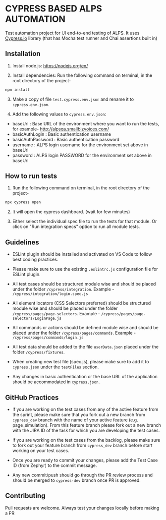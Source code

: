 # CYPRESS BASED ALPS AUTOMATION

Test automation project for UI end-to-end testing of ALPS. It uses [Cypress.io](https://cypress.io) library (that has Mocha test runner and Chai assertions built in)


## Installation

1. Install node.js:
https://nodejs.org/en/

2. Install dependencies:
Run the following command on terminal, in the root directory of the project-

```bash
npm install
```

3. Make a copy of file `test.cypress.env.json` and rename it to `cypress.env.json`.

4. Add the following values to `cypress.env.json`:
- baseUrl : Base URL of the environment where you want to run the tests, for example- http://alpsqa.smallbizvoices.com/
- basicAuthLogin : Basic authentication username
- basicAuthPassword : Basic authentication password
- username : ALPS login username for the environment set above in baseUrl
- password : ALPS login PASSWORD for the environment set above in baseUrl


## How to run tests

1. Run the following command on terminal, in the root directory of the project-
```bash
npx cypress open
```

2. It will open the cypress dashboard. (wait for few minutes)

3. Either select the individual spec file to run the tests for that module. Or click on "Run <x> integration specs" option to run all module tests.


## Guidelines
- ESLint plugin should be installed and activated on VS Code to follow best coding practices. 

- Please make sure to use the existing `.eslintrc.js` configuration file for ESLint plugin. 

- All test cases should be structured module wise and should be placed under the folder `/cypress/integration`. Example - `/cypress/integration/login.spec.js` 

- All element locators (CSS Selectors preferred) should be structured module wise and should be placed under the folder `/cypress/pages/page-selectors`. Example - `/cypress/pages/page-selectors/LoginPage.js` 

- All commands or actions should be defined module wise and should be placed under the folder `/cypress/pages/commands`. Example - `/cypress/pages/commands/login.js` 

- All test data should be added to the file `userData.json` placed under the folder `/cypress/fixtures`. 

- When creating new test file (spec.js), please make sure to add it to `cypress.json` under the `testFiles` section. 

- Any changes in basic authentication or the base URL of the application should be accommodated in `cypress.json`. 
    

## GitHub Practices
- If you are working on the test cases from any of the active feature from the sprint, please make sure that you fork out a new branch from `cypress_dev` branch with the name of your active feature (e.g. page_simulation). From this feature branch please fork out a new branch with the JIRA ID of the task for which you are developing the test cases.

- If you are working on the test cases from the backlog, please make sure to fork out your feature branch from `cypress_dev` branch before start working on your test cases.

- Once you are ready to commit your changes, please add the Test Case ID (from Zephyr) to the commit message.

- Any new commit/push should go through the PR review process and should be merged to `cypress-dev` branch once PR is approved.


## Contributing
Pull requests are welcome. Always test your changes locally before making a PR
